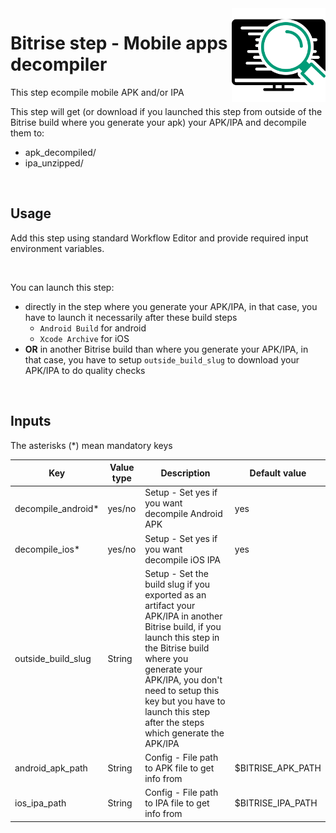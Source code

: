 <img align="right" src="assets/icon.svg" width="150" height="150" >

# Bitrise step - Mobile apps decompiler

This step ecompile mobile APK and/or IPA

This step will get (or download if you launched this step from outside of the Bitrise build where you generate your apk) your APK/IPA and decompile them to:
- apk_decompiled/
- ipa_unzipped/

<br/>

## Usage

Add this step using standard Workflow Editor and provide required input environment variables.

<br/>

You can launch this step:
- directly in the step where you generate your APK/IPA, in that case, you have to launch it necessarily after these build steps
  - `Android Build` for android
  - `Xcode Archive` for iOS
- **OR** in another Bitrise build than where you generate your APK/IPA, in that case, you have to setup `outside_build_slug` to download your APK/IPA to do quality checks

<br/>

## Inputs

The asterisks (*) mean mandatory keys

|Key             |Value type                     |Description    |Default value        
|----------------|-------------|--------------|--------------|
|decompile_android* |yes/no |Setup - Set yes if you want decompile Android APK|yes|
|decompile_ios* |yes/no |Setup - Set yes if you want decompile iOS IPA|yes|
|outside_build_slug |String |Setup - Set the build slug if you exported as an artifact your APK/IPA in another Bitrise build, if you launch this step in the Bitrise build where you generate your APK/IPA, you don't need to setup this key but you have to launch this step after the steps which generate the APK/IPA ||
|android_apk_path | String |Config - File path to APK file to get info from|$BITRISE_APK_PATH|
|ios_ipa_path | String |Config - File path to IPA file to get info from|$BITRISE_IPA_PATH|
